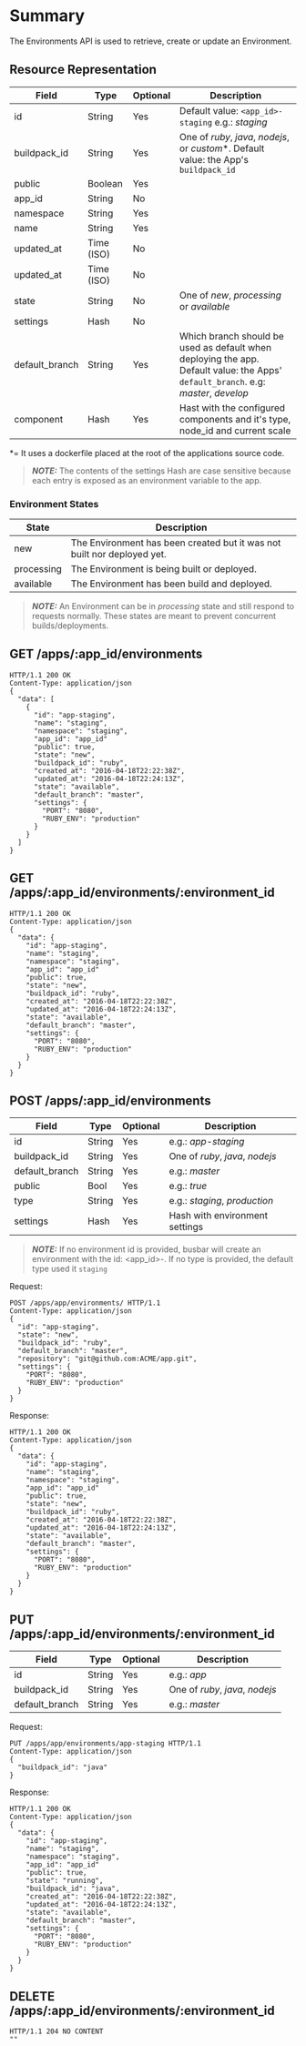 # Summary

The Environments API is used to retrieve, create or update an Environment.

## Resource Representation
Field          | Type       | Optional | Description
---------------|------------|----------|-------------
id             | String     | Yes      | Default value: `<app_id>-staging` e.g.: _staging_
buildpack_id   | String     | Yes      | One of _ruby_, _java_, _nodejs_, or _custom_*. Default value: the App's `buildpack_id`
public         | Boolean    | Yes      |
app_id         | String     | No       |
namespace      | String     | Yes      |
name           | String     | Yes      |
updated_at     | Time (ISO) | No       |
updated_at     | Time (ISO) | No       |
state          | String     | No       | One of _new_, _processing_ or _available_
settings       | Hash       | No       |
default_branch | String     | Yes      | Which branch should be used as default when deploying the app. Default value: the Apps' `default_branch`. e.g: _master_, _develop_
component      | Hash       | Yes      | Hast with the configured components and it's type, node_id and current scale

\*= It uses a dockerfile placed at the root of the applications source code.

> ***NOTE:*** The contents of the settings Hash are case sensitive because each entry is exposed as an environment variable to the app.

### Environment States
State      | Description
-----------|-------------
new        | The Environment has been created but it was not built nor deployed yet.
processing | The Environment is being built or deployed.
available  | The Environment has been build and deployed.

> ***NOTE:*** An Environment can be in _processing_ state and still respond to requests normally. These states are meant to prevent concurrent builds/deployments.

## GET /apps/:app_id/environments

```http
HTTP/1.1 200 OK
Content-Type: application/json
{
  "data": [
    {
      "id": "app-staging",
      "name": "staging",
      "namespace": "staging",
      "app_id": "app_id"
      "public": true,
      "state": "new",
      "buildpack_id": "ruby",
      "created_at": "2016-04-18T22:22:38Z",
      "updated_at": "2016-04-18T22:24:13Z",
      "state": "available",
      "default_branch": "master",
      "settings": {
        "PORT": "8080",
        "RUBY_ENV": "production"
      }
    }
  ]
}
```

## GET /apps/:app_id/environments/:environment_id

```http
HTTP/1.1 200 OK
Content-Type: application/json
{
  "data": {
    "id": "app-staging",
    "name": "staging",
    "namespace": "staging",
    "app_id": "app_id"
    "public": true,
    "state": "new",
    "buildpack_id": "ruby",
    "created_at": "2016-04-18T22:22:38Z",
    "updated_at": "2016-04-18T22:24:13Z",
    "state": "available",
    "default_branch": "master",
    "settings": {
      "PORT": "8080",
      "RUBY_ENV": "production"
    }
  }
}
```

## POST /apps/:app_id/environments

Field          | Type   | Optional | Description
---------------|--------|----------|-------------
id             | String | Yes      | e.g.: _app-staging_
buildpack_id   | String | Yes      | One of _ruby_, _java_, _nodejs_
default_branch | String | Yes      | e.g.: _master_
public         | Bool   | Yes      | e.g.: _true_
type           | String | Yes      | e.g.: _staging_, _production_
settings       | Hash   | Yes      | Hash with environment settings

> ***NOTE:*** If no environment id is provided, busbar will create an environment with the id: <app_id>-<type>. If no type is provided, the default type used it `staging`

Request:
```http
POST /apps/app/environments/ HTTP/1.1
Content-Type: application/json
{
  "id": "app-staging",
  "state": "new",
  "buildpack_id": "ruby",
  "default_branch": "master",
  "repository": "git@github.com:ACME/app.git",
  "settings": {
    "PORT": "8080",
    "RUBY_ENV": "production"
  }
}
```

Response:
```http
HTTP/1.1 200 OK
Content-Type: application/json
{
  "data": {
    "id": "app-staging",
    "name": "staging",
    "namespace": "staging",
    "app_id": "app_id"
    "public": true,
    "state": "new",
    "buildpack_id": "ruby",
    "created_at": "2016-04-18T22:22:38Z",
    "updated_at": "2016-04-18T22:24:13Z",
    "state": "available",
    "default_branch": "master",
    "settings": {
      "PORT": "8080",
      "RUBY_ENV": "production"
    }
  }
}
```

## PUT /apps/:app_id/environments/:environment_id

Field          | Type   | Optional | Description
---------------|--------|----------|-------------
id             | String | Yes      | e.g.: _app_
buildpack_id   | String | Yes      | One of _ruby_, _java_, _nodejs_
default_branch | String | Yes      | e.g.: _master_

Request:
```http
PUT /apps/app/environments/app-staging HTTP/1.1
Content-Type: application/json
{
  "buildpack_id": "java"
}
```

Response:
```http
HTTP/1.1 200 OK
Content-Type: application/json
{
  "data": {
    "id": "app-staging",
    "name": "staging",
    "namespace": "staging",
    "app_id": "app_id"
    "public": true,
    "state": "running",
    "buildpack_id": "java",
    "created_at": "2016-04-18T22:22:38Z",
    "updated_at": "2016-04-18T22:24:13Z",
    "state": "available",
    "default_branch": "master",
    "settings": {
      "PORT": "8080",
      "RUBY_ENV": "production"
    }
  }
}
```


## DELETE /apps/:app_id/environments/:environment_id

```http
HTTP/1.1 204 NO CONTENT
""
```

